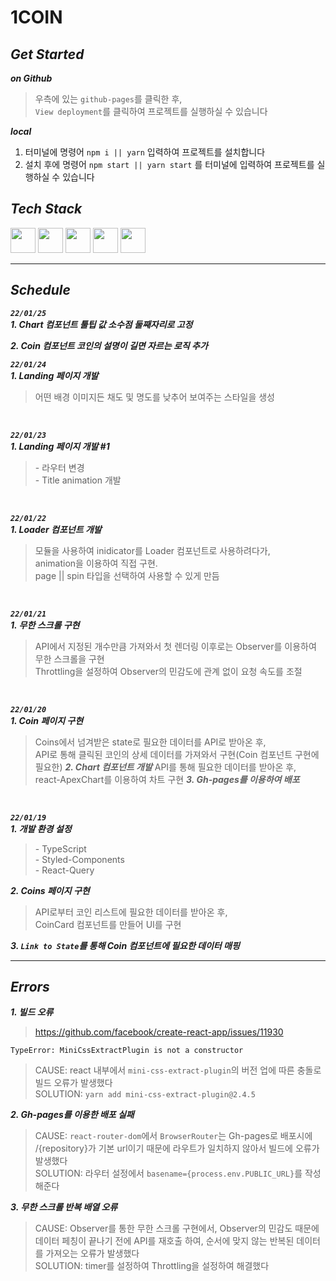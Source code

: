 # 1COIN

## _Get Started_

***on Github***
> 우측에 있는 `github-pages`를 클릭한 후,<br>`View deployment`를 클릭하여 프로젝트를 실행하실 수 있습니다

***local***
1. 터미널에 명령어 `npm i || yarn` 입력하여 프로젝트를 설치합니다<br>
2. 설치 후에 명령어 `npm start || yarn start` 를 터미널에 입력하여 프로젝트를 실행하실 수 있습니다<br>

## _Tech Stack_

<div>
  <img width="40" height="40" src="https://user-images.githubusercontent.com/82315118/146652190-f113fe0f-6432-481e-9c9b-b1869ddc67c7.png">
  <img width="40" height="40" src="https://user-images.githubusercontent.com/82315118/146652259-5c3b7a73-854c-40cc-bedd-f9a36f7ba664.png">
  <img width="40" height="40" src="https://user-images.githubusercontent.com/82315118/148469158-5150ccf7-c857-4fa6-90ee-4d22fc4ffd6c.png">
  <img width="40" height="40" src="https://user-images.githubusercontent.com/82315118/148469221-20b4777f-0cef-46ee-95d7-ac0dffa02962.png">
  <img width="40" height="40" src="https://user-images.githubusercontent.com/82315118/149559684-58c1a848-c0e2-401e-acf7-ae3b419769ff.png">
</div>

<hr>

## _Schedule_

***`22/01/25`***<br>
***1. Chart 컴포넌트 툴팁 값 소수점 둘째자리로 고정***

***2. Coin 컴포넌트 코인의 설명이 길면 자르는 로직 추가***
<br>

***`22/01/24`***<br>
***1. Landing 페이지 개발***
> 어떤 배경 이미지든 채도 및 명도를 낮추어 보여주는 스타일을 생성
<br>

***`22/01/23`***<br>
***1. Landing 페이지 개발 #1***
> \- 라우터 변경<br> - Title animation 개발
<br>

***`22/01/22`***<br>
***1. Loader 컴포넌트 개발***
> 모듈을 사용하여 inidicator를 Loader 컴포넌트로 사용하려다가,<br>animation을 이용하여 직접 구현.<br>page || spin 타입을 선택하여 사용할 수 있게 만듬
<br>

***`22/01/21`***<br>
***1. 무한 스크롤 구현***
> API에서 지정된 개수만큼 가져와서 첫 렌더링 이후로는 Observer를 이용하여 무한 스크롤을 구현<br>Throttling을 설정하여 Observer의 민감도에 관계 없이 요청 속도를 조절
<br>

***`22/01/20`***<br>
***1. Coin 페이지 구현***
> Coins에서 넘겨받은 state로 필요한 데이터를 API로 받아온 후,<br>API로 통해 클릭된 코인의 상세 데이터를 가져와서 구현(Coin 컴포넌트 구현에 필요한)
***2. Chart 컴포넌트 개발***
> API를 통해 필요한 데이터를 받아온 후, <br>react-ApexChart를 이용하여 차트 구현
***3. Gh-pages를 이용하여 배포***
<br>

***`22/01/19`***<br>
***1. 개발 환경 설정***
>\- TypeScript<br>- Styled-Components<br>- React-Query

***2. Coins 페이지 구현***
> API로부터 코인 리스트에 필요한 데이터를 받아온 후,<br>CoinCard 컴포넌트를 만들어 UI를 구현

***3. `Link to State`를 통해 Coin 컴포넌트에 필요한 데이터 매핑***

<hr>

## _Errors_

***1. 빌드 오류***
> https://github.com/facebook/create-react-app/issues/11930

```
TypeError: MiniCssExtractPlugin is not a constructor
```
> CAUSE: react 내부에서 `mini-css-extract-plugin`의 버전 업에 따른 충돌로 빌드 오류가 발생했다<br>
> SOLUTION: `yarn add mini-css-extract-plugin@2.4.5`

***2. Gh-pages를 이용한 배포 실패***
> CAUSE: `react-router-dom`에서 `BrowserRouter`는 Gh-pages로 배포시에 /{repository}가 기본 url이기 때문에 라우트가 일치하지 않아서 빌드에 오류가 발생했다<br>
> SOLUTION: 라우터 설정에서 `basename={process.env.PUBLIC_URL}`를 작성해준다

***3. 무한 스크롤 반복 배열 오류***
> CAUSE: Observer를 통한 무한 스크롤 구현에서, Observer의 민감도 때문에 데이터 페칭이 끝나기 전에 API를 재호출 하여, 순서에 맞지 않는 반복된 데이터를 가져오는 오류가 발생했다<br>
> SOLUTION: timer를 설정하여 Throttling을 설정하여 해결했다